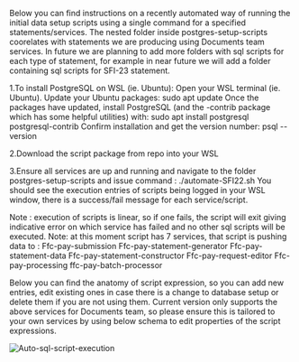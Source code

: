 Below you can find instructions on a recently automated way of running the initial data setup scripts using a single command for a specified statements/services. The nested folder inside postgres-setup-scripts coorelates with statements we are producing using Documents team services. In future we are planning to add more folders with sql scripts for each type of statement, for example in near future we will add a folder containing sql scripts for SFI-23 statement.

1.To install PostgreSQL on WSL (ie. Ubuntu):
Open your WSL terminal (ie. Ubuntu).
Update your Ubuntu packages: sudo apt update
Once the packages have updated, install PostgreSQL (and the -contrib package which has some helpful utilities) with: sudo apt install postgresql postgresql-contrib
Confirm installation and get the version number: psql --version

2.Download the script package from repo into your WSL

3.Ensure all services are up and running and navigate to the folder postgres-setup-scripts and issue command : ./automate-SFI22.sh
You should see the execution entries of scripts being logged in your WSL window, there is a success/fail message for each service/script.

Note : execution of scripts is linear, so if one fails, the script will exit giving indicative error on which service has failed and no other sql scripts will be executed.
Note: at this moment script has 7 services, that script is pushing data to : 
Ffc-pay-submission
Ffc-pay-statement-generator
Ffc-pay-statement-data
Ffc-pay-statement-constructor
Ffc-pay-request-editor
Ffc-pay-processing
ffc-pay-batch-processor


Below you can find the anatomy of script expression, so you can add new entries, edit existing ones in case there is a change to database setup or delete them if you are not using them. Current version only supports the above services for Documents team, so please ensure this is tailored to your own services by using below schema to edit properties of the script expressions.



![Auto-sql-script-execution](https://github.com/DEFRA/ffc-pay-core/assets/98330195/24a4ab40-c068-4785-a29f-1408f7235038)
